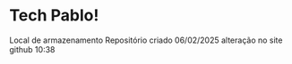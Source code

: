 # Tech Pablo!
 Local de armazenamento
 Repositório criado 06/02/2025
alteração no site github
10:38
